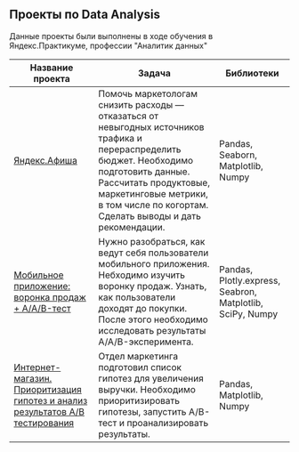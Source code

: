 ## Проекты по Data Analysis  

Данные проекты были выполнены в ходе обучения в Яндекс.Практикуме, профессии "Аналитик данных"

|Название проекта  | Задача | Библиотеки		
|--|--|--|
|[Яндекс.Афиша](https://github.com/Katanov/DA_projects/tree/main/Yandex.Afisha)|Помочь маркетологам снизить расходы — отказаться от невыгодных источников трафика и перераспределить бюджет. Необходимо подготовить данные. Рассчитать продуктовые, маркетинговые метрики, в том числе по когортам. Сделать выводы и дать рекомендации.|Pandas, Seaborn, Matplotlib, Numpy
|[Мобильное приложение: воронка продаж + A/A/B-тест](https://github.com/Katanov/DA_projects/tree/main/MobileApp_Funnel_AAB)|Нужно разобраться, как ведут себя пользователи мобильного приложения. Небходимо изучить воронку продаж. Узнать, как пользователи доходят до покупки. После этого необходимо исследовать результаты A/A/B-эксперимента.|Pandas, Plotly.express, Seabron, Matplotlib, SciPy, Numpy
|[Интернет-магазин. Приоритизация гипотез и анализ результатов A/B тестирования](https://github.com/Katanov/DA_projects/tree/main/RICE_ICE_AB)|Отдел маркетинга подготовил список гипотез для увеличения выручки. Необходимо приоритизировать гипотезы, запустить A/B-тест и проанализировать результаты.|Pandas, Matplotlib, Numpy
